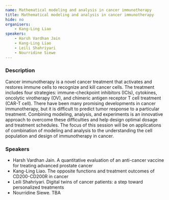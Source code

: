 ```yaml
---
name: Mathematical modeling and analysis in cancer immunotherapy
title: Mathematical modeling and analysis in cancer immunotherapy
hide: no
organisers:
    - Kang-Ling Liao
speakers:
    - Harsh Vardhan Jain
    - Kang-Ling Liao
    - Leili Shahriyari
    - Nourridine Siewe
---
```


<h3 class="font-weight-light mb-3">Description</h3>

Cancer immunotherapy is a novel cancer treatment that activates and restores immune cells to recognize and kill cancer cells. The treatment includes four strategies: immune-checkpoint inhibitors (ICIs), cytokines, oncolytic virotherapy (OV), and chimeric antigen receptor T cell treatment (CAR-T cell). There have been many promising developments in cancer immunotherapy, but it is difficult to predict tumor response to a particular treatment. Combining modeling, analysis, and experiments is an innovative approach to overcome these difficulties and help design optimal dosage and treatment schedules. The focus of this session will be on applications of combination of modeling and analysis to the understanding the cell population and design of immunotherapy in cancer.

### Speakers

- Harsh Vardhan Jain. A quantitative evaluation of an anti-cancer vaccine for treating advanced prostate cancer
- Kang-Ling Liao. The opposite functions and treatment outcomes of CD200-CD200R in cancer
- Leili Shahriyari. Digital twins of cancer patients: a step toward personalized treatments
- Nourridine Siewe. TBA
